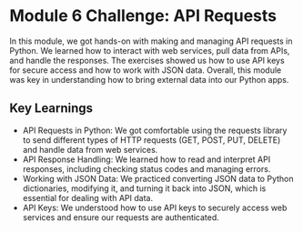 # Module 6 Challenge: API Requests

In this module, we got hands-on with making and managing API requests in Python. We learned how to interact with web services, pull data from APIs, and handle the responses. The exercises showed us how to use API keys for secure access and how to work with JSON data. Overall, this module was key in understanding how to bring external data into our Python apps.

## Key Learnings

- API Requests in Python: We got comfortable using the requests library to send different types of HTTP requests (GET, POST, PUT, DELETE) and handle data from web services.
- API Response Handling: We learned how to read and interpret API responses, including checking status codes and managing errors.
- Working with JSON Data: We practiced converting JSON data to Python dictionaries, modifying it, and turning it back into JSON, which is essential for dealing with API data.
- API Keys: We understood how to use API keys to securely access web services and ensure our requests are authenticated.
